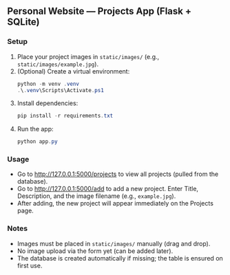 ## Personal Website — Projects App (Flask + SQLite)

### Setup
1. Place your project images in `static/images/` (e.g., `static/images/example.jpg`).
2. (Optional) Create a virtual environment:
   ```powershell
   python -m venv .venv
   .\.venv\Scripts\Activate.ps1
   ```
3. Install dependencies:
   ```powershell
   pip install -r requirements.txt
   ```
4. Run the app:
   ```powershell
   python app.py
   ```

### Usage
- Go to http://127.0.0.1:5000/projects to view all projects (pulled from the database).
- Go to http://127.0.0.1:5000/add to add a new project. Enter Title, Description, and the image filename (e.g., `example.jpg`).
- After adding, the new project will appear immediately on the Projects page.

### Notes
- Images must be placed in `static/images/` manually (drag and drop).
- No image upload via the form yet (can be added later).
- The database is created automatically if missing; the table is ensured on first use.